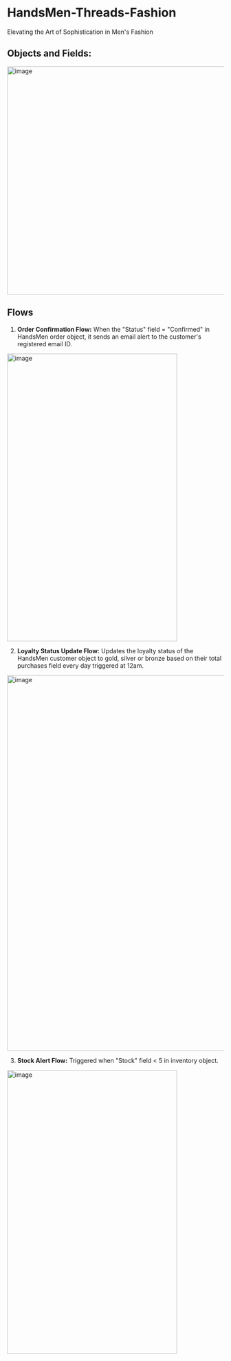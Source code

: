 # HandsMen-Threads-Fashion
Elevating the Art of Sophistication in Men's Fashion

## Objects and Fields:
<img width="1869" height="529" alt="image" src="https://github.com/user-attachments/assets/ba4c2495-0cd8-469f-bb51-a7dc0479efb5" />

## Flows 
1. **Order Confirmation Flow:**
When the "Status" field = "Confirmed" in HandsMen order object, it sends an email alert to the customer's registered email ID.
<img width="395" height="667" alt="image" src="https://github.com/user-attachments/assets/5d5490c5-7710-4d07-9c68-de52ef81d119" />

2. **Loyalty Status Update Flow:**
Updates the loyalty status of the HandsMen customer object to gold, silver or bronze based on their total purchases field every day triggered at 12am.
<img width="953" height="871" alt="image" src="https://github.com/user-attachments/assets/9a675884-71e2-4821-b62a-bcebbf63e4b9" />

3. **Stock Alert Flow:**
Triggered when "Stock" field < 5 in inventory object.
<img width="395" height="658" alt="image" src="https://github.com/user-attachments/assets/dc37525c-58da-4828-ab2a-46a5ce25f352" />
